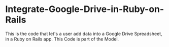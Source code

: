 Integrate-Google-Drive-in-Ruby-on-Rails
=======================================
This is the code that let's a user add data into a Google Drive Spreadsheet, in a Ruby on Rails app.
This Code is part of the Model.
